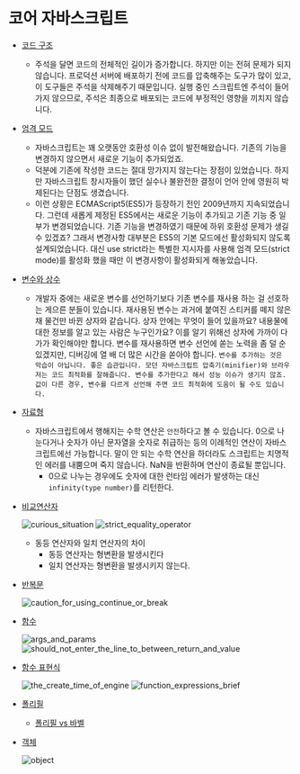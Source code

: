 # 코어 자바스크립트

- [코드 구조](https://ko.javascript.info/structure)

  - 주석을 달면 코드의 전체적인 길이가 증가합니다. 하지만 이는 전혀 문제가 되지 않습니다. 프로덕션 서버에 배포하기 전에 코드를 압축해주는 도구가 많이 있고, 이 도구들은 주석을 삭제해주기 때문입니다. 실행 중인 스크립트엔 주석이 들어가지 않으므로, 주석은 최종으로 배포되는 코드에 부정적인 영향을 끼치지 않습니다.

- [엄격 모드](https://ko.javascript.info/strict-mode)

  - 자바스크립트는 꽤 오랫동안 호환성 이슈 없이 발전해왔습니다. 기존의 기능을 변경하지 않으면서 새로운 기능이 추가되었죠.
  - 덕분에 기존에 작성한 코드는 절대 망가지지 않는다는 장점이 있었습니다. 하지만 자바스크립트 창시자들이 했던 실수나 불완전한 결정이 언어 안에 영원히 박제된다는 단점도 생겼습니다.
  - 이런 상황은 ECMAScript5(ES5)가 등장하기 전인 2009년까지 지속되었습니다. 그런데 새롭게 제정된 ES5에서는 새로운 기능이 추가되고 기존 기능 중 일부가 변경되었습니다. 기존 기능을 변경하였기 때문에 하위 호환성 문제가 생길 수 있겠죠? 그래서 변경사항 대부분은 ES5의 기본 모드에선 활성화되지 않도록 설계되었습니다. 대신 use strict라는 특별한 지시자를 사용해 엄격 모드(strict mode)를 활성화 했을 때만 이 변경사항이 활성화되게 해놓았습니다.

- [변수와 상수](https://ko.javascript.info/variables)

  - 개발자 중에는 새로운 변수를 선언하기보다 기존 변수를 재사용 하는 걸 선호하는 게으른 분들이 있습니다.
    재사용된 변수는 과거에 붙여진 스티커를 떼지 않은 채 물건만 바뀐 상자와 같습니다. 상자 안에는 무엇이 들어 있을까요? 내용물에 대한 정보를 알고 있는 사람은 누구인가요? 이를 알기 위해선 상자에 가까이 다가가 확인해야만 합니다.
    변수를 재사용하면 변수 선언에 쏟는 노력을 좀 덜 순 있겠지만, 디버깅에 열 배 더 많은 시간을 쏟아야 합니다.
    `변수를 추가하는 것은 악습이 아닙니다. 좋은 습관입니다.
모던 자바스크립트 압축기(minifier)와 브라우저는 코드 최적화를 잘해줍니다. 변수를 추가한다고 해서 성능 이슈가 생기지 않죠. 값이 다른 경우, 변수를 다르게 선언해 주면 코드 최적화에 도움이 될 수도 있습니다.`

- [자료형](https://ko.javascript.info/types)

  - 자바스크립트에서 행해지는 수학 연산은 `안전`하다고 볼 수 있습니다. 0으로 나눈다거나 숫자가 아닌 문자열을 숫자로 취급하는 등의 이례적인 연산이 자바스크립트에선 가능합니다.
    말이 안 되는 수학 연산을 하더라도 스크립트는 치명적인 에러를 내뿜으며 죽지 않습니다. NaN을 반환하며 연산이 종료될 뿐입니다.
    - 0으로 나누는 경우에도 숫자에 대한 런타임 에러가 발생하는 대신 `infinity(type number)`를 리턴한다.

- [비교연산자](https://ko.javascript.info/comparison)

  ![curious_situation](./comparison/curious_situation.png)
  ![strict_equality_operator](./comparison/strict_equality_operator.png)

  - 동등 연산자와 일치 연산자의 차이
    - 동등 연산자는 형변환을 발생시킨다
    - 일치 연산자는 형변환을 발생시키지 않는다.

- [반복문](https://ko.javascript.info/while-for)

  ![caution_for_using_continue_or_break](./iteration/caution_for_using_continue_or_break.png)

- [함수](https://ko.javascript.info/function-basics)

  ![args_and_params](./function/args_and_params.png)
  ![should_not_enter_the_line_to_between_return_and_value](./function/should_not_enter_the_line_to_between_return_and_value.png)

- [함수 표현식](https://ko.javascript.info/function-expressions)

  ![the_create_time_of_engine](./function-expressions/the_create_time_of_engine.png)
  ![function_expressions_brief](./function-expressions/function_expressions_brief.png)

- [폴리필](https://ko.javascript.info/polyfills)

  - [폴리필 vs 바벨](https://happysisyphe.tistory.com/49)

- [객체](https://ko.javascript.info/object)

  ![object](./object/object.jpeg)

